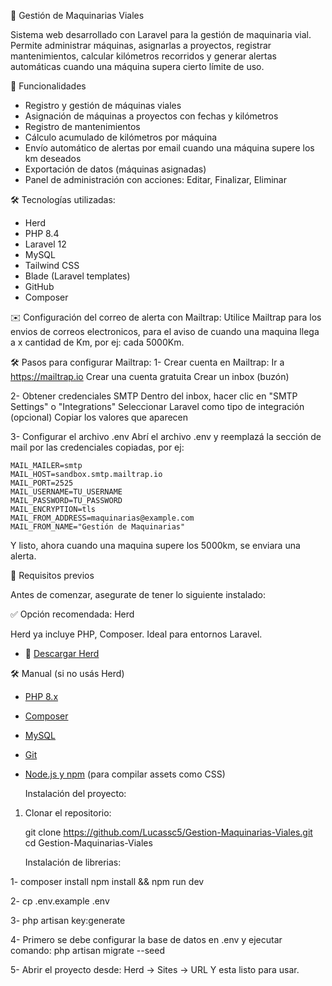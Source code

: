 🚜 Gestión de Maquinarias Viales

Sistema web desarrollado con Laravel para la gestión de maquinaria vial. Permite administrar máquinas, asignarlas a proyectos, registrar mantenimientos, calcular kilómetros recorridos y generar alertas automáticas cuando una máquina supera cierto límite de uso.

🔧 Funcionalidades

- Registro y gestión de máquinas viales
- Asignación de máquinas a proyectos con fechas y kilómetros
- Registro de mantenimientos
- Cálculo acumulado de kilómetros por máquina
- Envío automático de alertas por email cuando una máquina supere los km deseados
- Exportación de datos (máquinas asignadas)
- Panel de administración con acciones: Editar, Finalizar, Eliminar


🛠️ Tecnologías utilizadas:

- Herd
- PHP 8.4
- Laravel 12
- MySQL
- Tailwind CSS
- Blade (Laravel templates)
- GitHub
- Composer

✉️ Configuración del correo de alerta con Mailtrap:
Utilice Mailtrap para los envios de correos electronicos, para el aviso de cuando una maquina llega a x cantidad de Km, por ej: cada 5000Km.

🛠️ Pasos para configurar Mailtrap:
1- Crear cuenta en Mailtrap:
    Ir a https://mailtrap.io
    Crear una cuenta gratuita
    Crear un inbox (buzón)

2- Obtener credenciales SMTP
    Dentro del inbox, hacer clic en "SMTP Settings" o "Integrations"
    Seleccionar Laravel como tipo de integración (opcional)
    Copiar los valores que aparecen

3- Configurar el archivo .env
    Abrí el archivo .env y reemplazá la sección de mail por las credenciales copiadas, por ej:
    
    MAIL_MAILER=smtp
    MAIL_HOST=sandbox.smtp.mailtrap.io
    MAIL_PORT=2525
    MAIL_USERNAME=TU_USERNAME
    MAIL_PASSWORD=TU_PASSWORD
    MAIL_ENCRYPTION=tls
    MAIL_FROM_ADDRESS=maquinarias@example.com
    MAIL_FROM_NAME="Gestión de Maquinarias"
    
Y listo, ahora cuando una maquina supere los 5000km, se enviara una alerta.
  
🧰 Requisitos previos

Antes de comenzar, asegurate de tener lo siguiente instalado:

✅ Opción recomendada: Herd

Herd ya incluye PHP, Composer. Ideal para entornos Laravel.

- 🔗 [Descargar Herd](https://herd.laravel.com)

🛠️ Manual (si no usás Herd)

- [PHP 8.x](https://www.php.net/)
- [Composer](https://getcomposer.org/)
- [MySQL](https://www.mysql.com/)
- [Git](https://git-scm.com/)
- [Node.js y npm](https://nodejs.org/) (para compilar assets como CSS)

  Instalación del proyecto:

1. Clonar el repositorio:
   
   git clone https://github.com/Lucassc5/Gestion-Maquinarias-Viales.git
   cd Gestion-Maquinarias-Viales


    Instalación de librerias:
   
1- composer install
npm install && npm run dev

2- cp .env.example .env

3- php artisan key:generate

4- Primero se debe configurar la base de datos en .env y ejecutar comando:
   php artisan migrate --seed

5- Abrir el proyecto desde: Herd -> Sites -> URL
   Y esta listo para usar.

